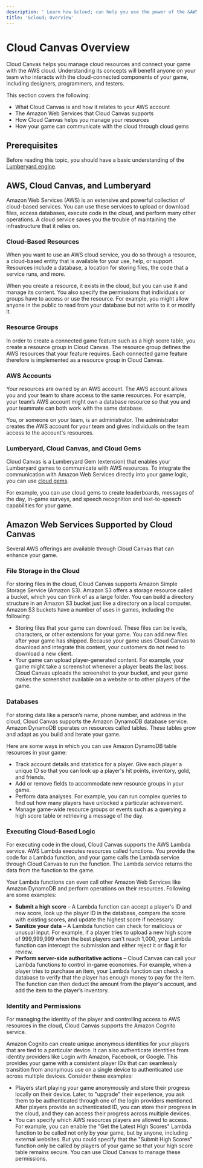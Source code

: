 ```yaml
---
description: ' Learn how &cloud; can help you use the power of the &AWS; cloud. '
title: '&cloud; Overview'
---
```

# Cloud Canvas Overview<a name="cloud-canvas-overview"></a>

Cloud Canvas helps you manage cloud resources and connect your game with the AWS cloud\. Understanding its concepts will benefit anyone on your team who interacts with the cloud\-connected components of your game, including designers, programmers, and testers\.

This section covers the following:
+ What Cloud Canvas is and how it relates to your AWS account
+ The Amazon Web Services that Cloud Canvas supports
+ How Cloud Canvas helps you manage your resources
+ How your game can communicate with the cloud through cloud gems

## Prerequisites<a name="cloud-canvas-core-concepts-prerequisites"></a>

Before reading this topic, you should have a basic understanding of the [Lumberyard engine](lumberyard-intro.md)\.

## AWS, Cloud Canvas, and Lumberyard<a name="cloud-canvas-core-concepts-aws-cc-ly"></a>

Amazon Web Services \(AWS\) is an extensive and powerful collection of cloud\-based services\. You can use these services to upload or download files, access databases, execute code in the cloud, and perform many other operations\. A cloud service saves you the trouble of maintaining the infrastructure that it relies on\.

### Cloud\-Based Resources<a name="cloud-canvas-core-concepts-cc-ly-resources"></a>

When you want to use an AWS cloud service, you do so through a resource, a cloud\-based entity that is available for your use, help, or support\. Resources include a database, a location for storing files, the code that a service runs, and more\.

When you create a resource, it exists in the cloud, but you can use it and manage its content\. You also specify the permissions that individuals or groups have to access or use the resource\. For example, you might allow anyone in the public to read from your database but not write to it or modify it\.

### Resource Groups<a name="cloud-canvas-core-concepts-resource-groups"></a>

In order to create a connected game feature such as a high score table, you create a resource group in Cloud Canvas\. The resource group defines the AWS resources that your feature requires\. Each connected game feature therefore is implemented as a resource group in Cloud Canvas\.

### AWS Accounts<a name="cloud-canvas-core-concepts-cc-ly-aws-accounts"></a>

Your resources are owned by an AWS account\. The AWS account allows you and your team to share access to the same resources\. For example, your team’s AWS account might own a database resource so that you and your teammate can both work with the same database\.

You, or someone on your team, is an administrator\. The administrator creates the AWS account for your team and gives individuals on the team access to the account's resources\.

### Lumberyard, Cloud Canvas, and Cloud Gems<a name="cloud-canvas-core-concepts-cc-ly-fg"></a>

Cloud Canvas is a Lumberyard Gem \(extension\) that enables your Lumberyard games to communicate with AWS resources\. To integrate the communication with Amazon Web Services directly into your game logic, you can use [cloud gems](/docs/userguide/gems/cloud-canvas/s-intro.md)\.

For example, you can use cloud gems to create leaderboards, messages of the day, in\-game surveys, and speech recognition and text\-to\-speech capabilities for your game\.

## Amazon Web Services Supported by Cloud Canvas<a name="cloud-canvas-core-concepts-aws-supported-svcs"></a>

Several AWS offerings are available through Cloud Canvas that can enhance your game\.

### File Storage in the Cloud<a name="cloud-canvas-core-concepts-supported-svcs-file-storage"></a>

For storing files in the cloud, Cloud Canvas supports Amazon Simple Storage Service \(Amazon S3\)\. Amazon S3 offers a storage resource called a bucket, which you can think of as a large folder\. You can build a directory structure in an Amazon S3 bucket just like a directory on a local computer\. Amazon S3 buckets have a number of uses in games, including the following:
+ Storing files that your game can download\. These files can be levels, characters, or other extensions for your game\. You can add new files after your game has shipped\. Because your game uses Cloud Canvas to download and integrate this content, your customers do not need to download a new client\.
+ Your game can upload player\-generated content\. For example, your game might take a screenshot whenever a player beats the last boss\. Cloud Canvas uploads the screenshot to your bucket, and your game makes the screenshot available on a website or to other players of the game\.

### Databases<a name="cloud-canvas-core-concepts-supported-svcs-databases"></a>

For storing data like a person’s name, phone number, and address in the cloud, Cloud Canvas supports the Amazon DynamoDB database service\. Amazon DynamoDB operates on resources called tables\. These tables grow and adapt as you build and iterate your game\.

Here are some ways in which you can use Amazon DynamoDB table resources in your game:
+ Track account details and statistics for a player\. Give each player a unique ID so that you can look up a player's hit points, inventory, gold, and friends\.
+ Add or remove fields to accommodate new resource groups in your game\.
+ Perform data analyses\. For example, you can run complex queries to find out how many players have unlocked a particular achievement\.
+ Manage game\-wide resource groups or events such as a querying a high score table or retrieving a message of the day\.

### Executing Cloud\-Based Logic<a name="cloud-canvas-core-concepts-supported-svcs-lambda"></a>

For executing code in the cloud, Cloud Canvas supports the AWS Lambda service\. AWS Lambda executes resources called functions\. You provide the code for a Lambda function, and your game calls the Lambda service through Cloud Canvas to run the function\. The Lambda service returns the data from the function to the game\.

Your Lambda functions can even call other Amazon Web Services like Amazon DynamoDB and perform operations on their resources\. Following are some examples:
+ **Submit a high score** – A Lambda function can accept a player's ID and new score, look up the player ID in the database, compare the score with existing scores, and update the highest score if necessary\.
+ **Sanitize your data** – A Lambda function can check for malicious or unusual input\. For example, if a player tries to upload a new high score of 999,999,999 when the best players can't reach 1,000, your Lambda function can intercept the submission and either reject it or flag it for review\.
+ **Perform server\-side authoritative actions** – Cloud Canvas can call your Lambda functions to control in\-game economies\. For example, when a player tries to purchase an item, your Lambda function can check a database to verify that the player has enough money to pay for the item\. The function can then deduct the amount from the player's account, and add the item to the player’s inventory\.

### Identity and Permissions<a name="cloud-canvas-core-concepts-supported-svcs-cognito"></a>

For managing the identity of the player and controlling access to AWS resources in the cloud, Cloud Canvas supports the Amazon Cognito service\.

Amazon Cognito can create unique anonymous identities for your players that are tied to a particular device\. It can also authenticate identities from identity providers like Login with Amazon, Facebook, or Google\. This provides your game with a consistent player IDs that can seamlessly transition from anonymous use on a single device to authenticated use across multiple devices\. Consider these examples:
+ Players start playing your game anonymously and store their progress locally on their device\. Later, to "upgrade" their experience, you ask them to be authenticated through one of the login providers mentioned\. After players provide an authenticated ID, you can store their progress in the cloud, and they can access their progress across multiple devices\.
+ You can specify which AWS resources players are allowed to access\. For example, you can enable the "Get the Latest High Scores" Lambda function to be called not only by your game, but by anyone, including external websites\. But you could specify that the "Submit High Scores" function only be called by players of your game so that your high score table remains secure\. You can use Cloud Canvas to manage these permissions\.